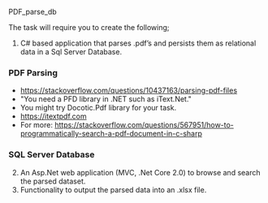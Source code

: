 PDF_parse_db

The task will require you to create the following;
 
1. C# based application that parses .pdf’s and persists them as relational data in a Sql Server Database.
### PDF Parsing
  - https://stackoverflow.com/questions/10437163/parsing-pdf-files
  - "You need a PFD library in .NET such as iText.Net."
  - You might try Docotic.Pdf library for your task.
  - https://itextpdf.com
  - For more: https://stackoverflow.com/questions/567951/how-to-programmatically-search-a-pdf-document-in-c-sharp
### SQL Server Database
2. An Asp.Net web application (MVC, .Net Core 2.0) to browse and search the parsed dataset.
3. Functionality to output the parsed data into an .xlsx file.

